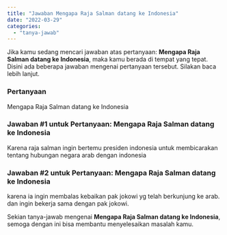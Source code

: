 ```yaml
---
title: "Jawaban Mengapa Raja Salman datang ke Indonesia"
date: "2022-03-29"
categories: 
  - "tanya-jawab"
---
```


Jika kamu sedang mencari jawaban atas pertanyaan: **Mengapa Raja Salman datang ke Indonesia**, maka kamu berada di tempat yang tepat. Disini ada beberapa jawaban mengenai pertanyaan tersebut. Silakan baca lebih lanjut.

### Pertanyaan

Mengapa Raja Salman datang ke Indonesia

### Jawaban #1 untuk Pertanyaan: Mengapa Raja Salman datang ke Indonesia

Karena raja salman ingin bertemu presiden indonesia untuk membicarakan tentang hubungan negara arab dengan indonesia

### Jawaban #2 untuk Pertanyaan: Mengapa Raja Salman datang ke Indonesia

karena ia ingin membalas kebaikan pak jokowi yg telah berkunjung ke arab. dan ingin bekerja sama dengan pak jokowi.

Sekian tanya-jawab mengenai **Mengapa Raja Salman datang ke Indonesia**, semoga dengan ini bisa membantu menyelesaikan masalah kamu.
